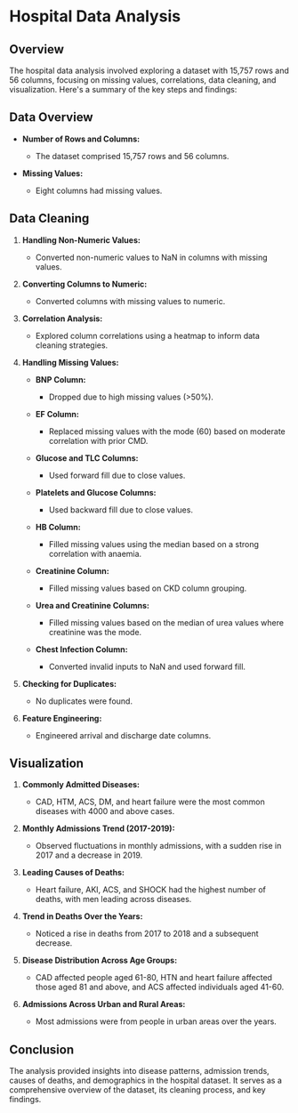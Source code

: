 # Hospital Data Analysis

## Overview

The hospital data analysis involved exploring a dataset with 15,757 rows and 56 columns, focusing on missing values, correlations, data cleaning, and visualization. Here's a summary of the key steps and findings:

## Data Overview

- **Number of Rows and Columns:**
  - The dataset comprised 15,757 rows and 56 columns.

- **Missing Values:**
  - Eight columns had missing values.

## Data Cleaning

1. **Handling Non-Numeric Values:**
   - Converted non-numeric values to NaN in columns with missing values.

2. **Converting Columns to Numeric:**
   - Converted columns with missing values to numeric.

3. **Correlation Analysis:**
   - Explored column correlations using a heatmap to inform data cleaning strategies.

4. **Handling Missing Values:**
   - **BNP Column:**
     - Dropped due to high missing values (>50%).

   - **EF Column:**
     - Replaced missing values with the mode (60) based on moderate correlation with prior CMD.

   - **Glucose and TLC Columns:**
     - Used forward fill due to close values.

   - **Platelets and Glucose Columns:**
     - Used backward fill due to close values.

   - **HB Column:**
     - Filled missing values using the median based on a strong correlation with anaemia.

   - **Creatinine Column:**
     - Filled missing values based on CKD column grouping.

   - **Urea and Creatinine Columns:**
     - Filled missing values based on the median of urea values where creatinine was the mode.

   - **Chest Infection Column:**
     - Converted invalid inputs to NaN and used forward fill.

5. **Checking for Duplicates:**
   - No duplicates were found.

6. **Feature Engineering:**
   - Engineered arrival and discharge date columns.

## Visualization

1. **Commonly Admitted Diseases:**
   - CAD, HTM, ACS, DM, and heart failure were the most common diseases with 4000 and above cases.

2. **Monthly Admissions Trend (2017-2019):**
   - Observed fluctuations in monthly admissions, with a sudden rise in 2017 and a decrease in 2019.

3. **Leading Causes of Deaths:**
   - Heart failure, AKI, ACS, and SHOCK had the highest number of deaths, with men leading across diseases.

4. **Trend in Deaths Over the Years:**
   - Noticed a rise in deaths from 2017 to 2018 and a subsequent decrease.

5. **Disease Distribution Across Age Groups:**
   - CAD affected people aged 61-80, HTN and heart failure affected those aged 81 and above, and ACS affected individuals aged 41-60.

6. **Admissions Across Urban and Rural Areas:**
   - Most admissions were from people in urban areas over the years.

## Conclusion

The analysis provided insights into disease patterns, admission trends, causes of deaths, and demographics in the hospital dataset. It serves as a comprehensive overview of the dataset, its cleaning process, and key findings.
